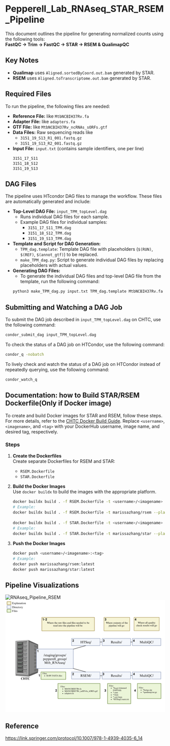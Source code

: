 # Pepperell_Lab_RNAseq_STAR_RSEM_Pipeline
This document outlines the pipeline for generating normalized counts using the following tools:  
**FastQC → Trim → FastQC → STAR → RSEM & QualimapQC**

## Key Notes
- **Qualimap** uses `Aligned.sortedByCoord.out.bam` generated by STAR.
- **RSEM** uses `Aligned.toTranscriptome.out.bam` generated by STAR.

## Required Files

To run the pipeline, the following files are needed:

- **Reference File:** like `MtbNCBIH37Rv.fa`
- **Adapter File:** like `adapters.fa`
- **GTF File:** like `MtbNCBIH37Rv_ncRNAs_sORFs.gtf`
- **Data Files:** Raw sequencing reads like
  - `3151_19_S13_R1_001.fastq.gz`
  - `3151_19_S13_R2_001.fastq.gz`
- **Input File:** `input.txt` (contains sample identifiers, one per line)
    ```plaintext
    3151_17_S11
    3151_18_S12
    3151_19_S13
    ```
## DAG Files
The pipeline uses HTcondor DAG files to manage the workflow. These files are automatically generated and include:
- **Top-Level DAG File:** `input_TPM_topLevel.dag`
  - Runs individual DAG files for each sample.
  - Example DAG files for individual samples:
    - `3151_17_S11_TPM.dag`
    - `3151_18_S12_TPM.dag`
    - `3151_19_S13_TPM.dag`
- **Template and Script for DAG Generation:**
  - `TPM_dag.template`: Template DAG file with placeholders (`$(RUN)`, `$(REF)`, `$(annot_gtf)`) to be replaced.
  - `make_TPM_dag.py`: Script to generate individual DAG files by replacing placeholders with actual values.
- **Generating DAG Files:**
  - To generate the individual DAG files and top-level DAG file from the template, run the following command:
  ```bash
  python3 make_TPM_dag.py input.txt TPM_dag.template MtbNCBIH37Rv.fa MtbNCBIH37Rv_ncRNAs_sORFs.gtf
  ```

## Submitting and Watching a DAG Job

To submit the DAG job described in `input_TPM_topLevel.dag` on CHTC, use the following command:

```sh
condor_submit_dag input_TPM_topLevel.dag
```

To check the status of a DAG job on HTCondor, use the following command:

```sh
condor_q -nobatch
``` 

To lively check and watch the status of a DAG job on HTCondor instead of repeatedly querying, use the following command:

```sh
condor_watch_q
``` 

## Documentation: how to Build STAR/RSEM Dockerfile(Only if Docker image)
To create and build Docker images for STAR and RSEM, follow these steps. For more details, refer to the [CHTC Docker Build Guide](https://chtc.cs.wisc.edu/uw-research-computing/docker-build.html). Replace `<username>`, `<imagename>`, and `<tag>` with your DockerHub username, image name, and desired tag, respectively.

### Steps
1. **Create the Dockerfiles**  
   Create separate Dockerfiles for RSEM and STAR:
   - `RSEM.Dockerfile`
   - `STAR.Dockerfile`
2. **Build the Docker Images**  
   Use `docker buildx` to build the images with the appropriate platform.

   ```bash
   docker buildx build . -f RSEM.Dockerfile -t <username>/<imagename> --platform linux/x86_64
   # Example:
   docker buildx build . -f RSEM.Dockerfile -t marissazhang/rsem --platform linux/x86_64

   docker buildx build . -f STAR.Dockerfile -t <username>/<imagename> --platform linux/x86_64
   # Example:
   docker buildx build . -f STAR.Dockerfile -t marissazhang/star --platform linux/x86_64
   ```
3. **Push the Docker Images**

   ```bash
   docker push <username>/<imagename>:<tag>
   # Example:
   docker push marissazhang/rsem:latest
   docker push marissazhang/star:latest
   ```
## Pipeline Visualizations
![RNAseq_Pipeline_RSEM](https://github.com/user-attachments/assets/02924a4a-7723-4a70-bbb9-6663d0769f81)
![Pipeline Made by Kadee](./CHTC_RNAseqData_Organization.png)

## Reference
https://link.springer.com/protocol/10.1007/978-1-4939-4035-6_14
